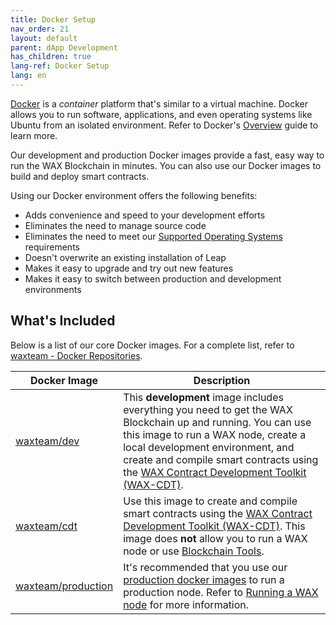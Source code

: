 ```yaml
---
title: Docker Setup
nav_order: 21
layout: default
parent: dApp Development
has_children: true
lang-ref: Docker Setup
lang: en
---
```


<a href="https://www.docker.com/" target="_blank">Docker</a> is a *container* platform that's similar to a virtual machine. Docker allows you to run software, applications, and even operating systems like Ubuntu from an isolated environment. Refer to Docker's <a href="https://www.docker.com/why-docker" target="_blank">Overview</a> guide to learn more.

Our development and production Docker images provide a fast, easy way to run the WAX Blockchain in minutes. You can also use our Docker images to build and deploy smart contracts.

Using our Docker environment offers the following benefits:

* Adds convenience and speed to your development efforts
* Eliminates the need to manage source code 
* Eliminates the need to meet our [Supported Operating Systems](/en/tools/os) requirements
* Doesn't overwrite an existing installation of Leap
* Makes it easy to upgrade and try out new features
* Makes it easy to switch between production and development environments

<!--<strong>Note:</strong> While it isn't required to build the source code from our <a href="https://github.com/worldwide-asset-exchange" target="_blank">WAX Git Repository</a>, we still recommend that you . 
{: .label .label-yellow }-->

## What's Included

Below is a list of our core Docker images. For a complete list, refer to <a href="https://hub.docker.com/u/waxteam" target="_blank">waxteam - Docker Repositories</a>.

<table>
<thead>
<tr>
<th style="width:25%">Docker Image</th>
<th>Description</th>
</tr>
</thead>

<tbody>
<tr>
<td><a href="https://hub.docker.com/r/waxteam/dev" target="_blank">waxteam/dev</a></td>
<td>This <strong>development</strong> image includes everything you need to get the WAX Blockchain up and running. You can use this image to run a WAX node, create a local development environment, and create and compile smart contracts using the <a href="/en/dapp-development/wax-cdt/">WAX Contract Development Toolkit (WAX-CDT)</a>.</td>
</tr>

<tr>
<td><a href="https://hub.docker.com/r/waxteam/cdt" target="_blank">waxteam/cdt</a></td>
<td>Use this image to create and compile smart contracts using the <a href="/en/dapp-development/wax-cdt/">WAX Contract Development Toolkit (WAX-CDT)</a>. This image does <strong>not</strong> allow you to run a WAX node or use <a href="/en/tools/blockchain_tools">Blockchain Tools</a>.</td>
</tr>

<td><a href="https://hub.docker.com/r/waxteam/production" target="_blank">waxteam/production</a></td>
<td>It's recommended that you use our <a href="https://hub.docker.com/r/waxteam/production" target="_blank">production docker images</a> to run a production node. Refer to <a href="https://github.com/worldwide-asset-exchange/wax-blockchain/tree/develop/samples/mainnet" target="_blank">Running a WAX node</a> for more information.</td>
</tr>

</tbody>
</table>




